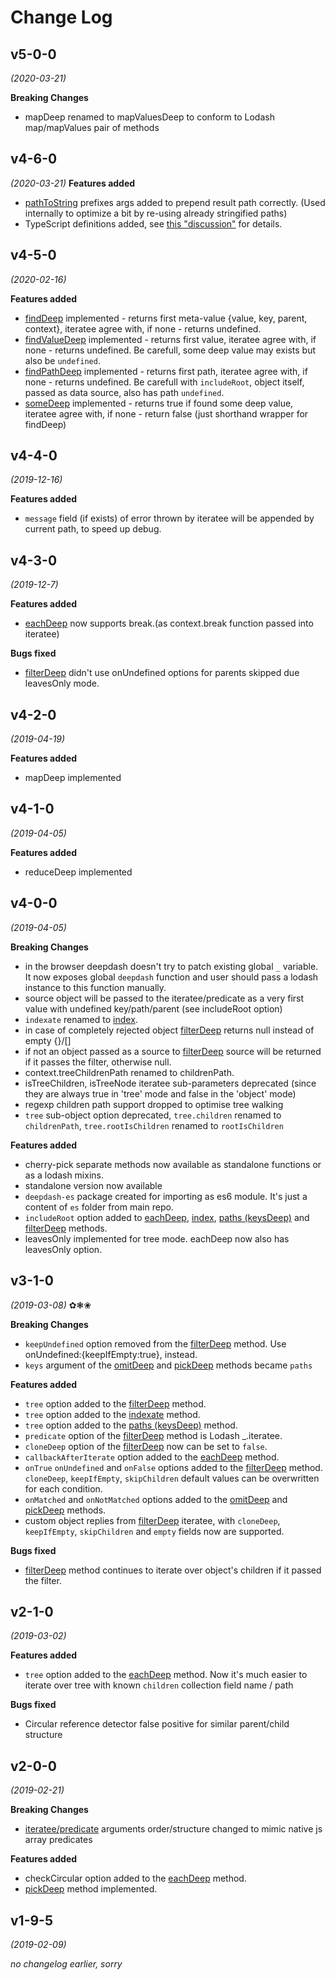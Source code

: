 # Change Log

## v5-0-0
*(2020-03-21)*

**Breaking Changes**
- mapDeep renamed to mapValuesDeep to conform to Lodash map/mapValues pair of methods

## v4-6-0
*(2020-03-21)*
**Features added**
- [pathToString](/#pathtostring) prefixes args added to prepend result path correctly. (Used internally to optimize a bit by re-using already stringified paths)
- TypeScript definitions added, see [this "discussion"](https://github.com/YuriGor/deepdash/issues/14) for details.

## v4-5-0
*(2020-02-16)*

**Features added**
- [findDeep](/#finddeep) implemented - returns first meta-value {value, key, parent, context},
iteratee agree with, if none - returns undefined.
- [findValueDeep](/#findvaluedeep) implemented - returns first value,
iteratee agree with, if none - returns undefined. Be carefull, some deep value may exists but also be `undefined`.
- [findPathDeep](/#findpathdeep) implemented - returns first path,
iteratee agree with, if none - returns undefined. Be carefull with `includeRoot`, object itself, passed as data source, also has path `undefined`.
- [someDeep](/#somedeep) implemented - returns true if found some deep value,
iteratee agree with, if none - return false (just shorthand wrapper for findDeep)

## v4-4-0
*(2019-12-16)*

**Features added**
- `message` field (if exists) of error thrown by iteratee will be appended by current path, to speed up debug.

## v4-3-0
*(2019-12-7)*

**Features added**
- [eachDeep](/#eachdeep-foreachdeep) now supports break.(as context.break function passed into iteratee)

**Bugs fixed**
- [filterDeep](/#filterdeep) didn't use onUndefined options for parents skipped due leavesOnly mode.

## v4-2-0
*(2019-04-19)*

**Features added**
- mapDeep implemented

## v4-1-0
*(2019-04-05)*

**Features added**
- reduceDeep implemented

## v4-0-0
*(2019-04-05)*

**Breaking Changes**
- in the browser deepdash doesn't try to patch existing global `_` variable. It now exposes global `deepdash` function and user should pass a lodash instance to this function manually.
- source object will be passed to the iteratee/predicate as a very first value with undefined key/path/parent (see includeRoot option)
- `indexate` renamed to [index](/#index).
- in case of completely rejected object [filterDeep](/#filterdeep) returns null instead of empty {}/[]
- if not an object passed as a source to [filterDeep](/#filterdeep) source will be returned if it passes the filter, otherwise null.
- context.treeChildrenPath renamed to childrenPath.
- isTreeChildren, isTreeNode iteratee sub-parameters deprecated (since they are always true in 'tree' mode and false in the 'object'  mode)
- regexp children path support dropped to optimise tree walking
- `tree` sub-object option deprecated, `tree.children` renamed to `childrenPath`, `tree.rootIsChildren` renamed to `rootIsChildren`

**Features added**
- cherry-pick separate methods now available as standalone functions or as a lodash mixins.
- standalone version now available
- `deepdash-es` package created for importing as es6 module. It's just a content of `es` folder from main repo.
- `includeRoot` option added to [eachDeep](/#eachdeep-foreachdeep), [index](/#index), [paths (keysDeep)](/#paths-keysdeep) and [filterDeep](/#filterdeep) methods.
- leavesOnly implemented for tree mode. eachDeep now also has leavesOnly option.

## v3-1-0
*(2019-03-08)* ✿❃❀

**Breaking Changes**

- `keepUndefined` option removed from the [filterDeep](/#filterdeep) method. Use onUndefined:{keepIfEmpty:true}, instead.
- `keys` argument of the [omitDeep](/#omitdeep) and [pickDeep](/#pickdeep) methods became `paths`

**Features added**

- `tree` option added to the [filterDeep](/#filterdeep) method.
- `tree` option added to the [indexate](/#indexate) method.
- `tree` option added to the [paths (keysDeep)](/#paths-keysdeep) method.
- `predicate` option of the [filterDeep](/#filterdeep) method is Lodash _.iteratee.
- `cloneDeep` option of the [filterDeep](/#filterdeep) now can be set to `false`.
- `callbackAfterIterate` option added to the [eachDeep](/#eachdeep-foreachdeep) method.
- `onTrue` `onUndefined` and `onFalse` options added to the [filterDeep](/#filterdeep) method. `cloneDeep`, `keepIfEmpty`, `skipChildren` default values can be overwritten for each condition.
- `onMatched` and `onNotMatched` options added to the [omitDeep](/#omitdeep) and [pickDeep](/#pickdeep) methods.
- custom object replies from [filterDeep](/#filterdeep) iteratee, with `cloneDeep`, `keepIfEmpty`, `skipChildren` and `empty` fields now are supported.

**Bugs fixed**

- [filterDeep](/#filterdeep) method continues to iterate over object's children if it passed the filter.

## v2-1-0
*(2019-03-02)*

**Features added**

- `tree` option added to the [eachDeep](/#eachdeep-foreachdeep) method.
Now it's much easier to iterate over tree with known `children` collection field name / path

**Bugs fixed**

- Circular reference detector false positive for similar parent/child structure

## v2-0-0
*(2019-02-21)*

**Breaking Changes**

- [iteratee/predicate](/#iteratee) arguments order/structure changed to mimic native js array predicates

**Features added**

- checkCircular option added to the [eachDeep](/#eachdeep-foreachdeep) method.
- [pickDeep](/#peekdeep) method implemented.

## v1-9-5
*(2019-02-09)*

*no changelog earlier, sorry*